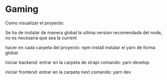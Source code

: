 # Gaming

Como visualizar el proyecto:

Se ha de instalar de manera global
la ultima version recomendada del node, no es necesaria que sea la current

hacer en cada carpeta del proyecto:
npm install
instalar el yarn de forma global

iniciar backend:
entrar en la carpeta de strapi
comando: yarn develop

iniciar frontend:
entrar en la carpeta next
comando: yarn dev

